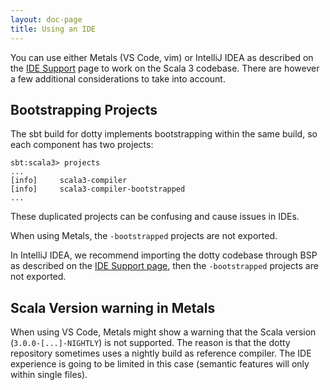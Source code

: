 ```yaml
---
layout: doc-page
title: Using an IDE
---
```


You can use either Metals (VS Code, vim) or IntelliJ IDEA as described on the
[IDE Support](../../usage/ide-support.md) page to work on the Scala 3 codebase. There are however
a few additional considerations to take into account.


## Bootstrapping Projects

The sbt build for dotty implements bootstrapping within the same build, so each component has
two projects:

```
sbt:scala3> projects
...
[info] 	   scala3-compiler
[info] 	   scala3-compiler-bootstrapped
...
```

These duplicated projects can be confusing and cause issues in IDEs.

When using Metals, the `-bootstrapped` projects are not exported.

In IntelliJ IDEA, we recommend importing the dotty codebase through BSP as described on the
[IDE Support page](../../usage/ide-support.md), then the `-bootstrapped` projects are not exported.


## Scala Version warning in Metals

When using VS Code, Metals might show a warning that the Scala version (`3.0.0-[...]-NIGHTLY`)
is not supported. The reason is that the dotty repository sometimes uses a nightly build as
reference compiler. The IDE experience is going to be limited in this case (semantic features will
only within single files).
